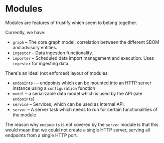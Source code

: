 # Modules

Modules are features of trustify which seem to belong together.

Currently, we have:

* `graph` – The core graph model, correlation between the different SBOM and advisory entities.
* `ingestor` – Data ingestion functionality.
* `importer` – Scheduled data import management and execution. Uses `ingestor` for ingesting data. 

There's an ideal (not enforced) layout of modules:

* `endpoints` — endpoints which can be mounted into an HTTP server instance using a `configuration` function
* `model` – a serializable data model which is used by the API (see `endpoints`)
* `service` – Services, which can be used as internal API.
* `server` – A server task which needs to run for certain functionalities of the module

The reason why `endpoints` is not covered by the `server` module is that this would mean that we could not create a
single HTTP server, serving all endpoints from a single HTTP port.
